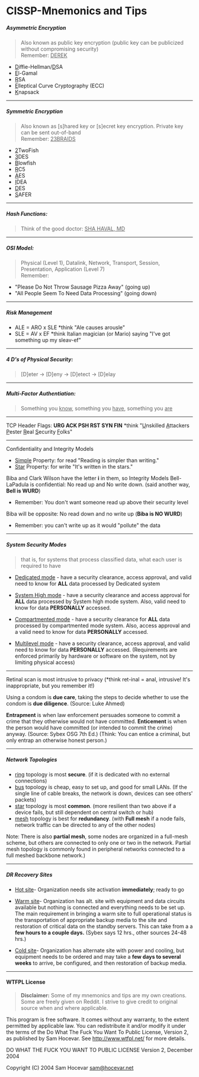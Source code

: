 # CISSP-Mnemonics and Tips


##### Asymmetric Encryption  
> Also known as public key encryption (public key can be publicized without compromising security)<br>
  Remember: <ins>DEREK</ins>   
  * <ins>D</ins>iffie-Hellman/<ins>D</ins>SA 
  * <ins>E</ins>l-Gamal 
  * <ins>R</ins>SA
  * <ins>E</ins>lleptical Curve Cryptography (ECC)
  * <ins>K</ins>napsack
--------------------------------------------------------------------------------------------------------------------------
##### Symmetric Encryption  
> Also known as [s]hared key or [s]ecret key encryption.  Private key can be sent out-of-band<br>
  Remember: <ins>23BRAIDS</ins>   
  * <ins>2</ins>TwoFish
  * <ins>3</ins>DES
  * <ins>B</ins>lowfish
  * <ins>R</ins>C5
  * <ins>A</ins>ES
  * <ins>I</ins>DEA
  * <ins>D</ins>ES
  * <ins>S</ins>AFER
--------------------------------------------------------------------------------------------------------------------------
##### Hash Functions: 
> Think of the good doctor: <ins>SHA HAVAL, MD</ins>

--------------------------------------------------------------------------------------------------------------------------  
##### OSI Model:  
> Physical (Level 1), Datalink, Network, Transport, Session, Presentation, Application (Level 7)<br>
  Remember: 
  * "Please Do Not Throw Sausage Pizza Away" (going up)
  * "All People Seem To Need Data Processing" (going down)
--------------------------------------------------------------------------------------------------------------------------
##### Risk Management
  * ALE = ARO x SLE   *think  "Ale causes arousle" 
  * SLE = AV x EF     *think Italian magician (or Mario) saying "I've got something up my sleav-ef"
  
--------------------------------------------------------------------------------------------------------------------------  
##### 4 D's of Physical Security: 

> [D]eter → [D]eny → [D]etect → [D]elay

--------------------------------------------------------------------------------------------------------------------------
##### Multi-Factor Authentiation:  

> Something you <ins>know</ins>, something you <ins>have</ins>, something you <ins>are</ins>

--------------------------------------------------------------------------------------------------------------------------
TCP Header Flags:  **URG  ACK  PSH  RST  SYN  FIN**
  *think "<ins>U</ins>nskilled <ins>A</ins>ttackers <ins>P</ins>ester <ins>R</ins>eal <ins>S</ins>ecurity <ins>F</ins>olks"
  
--------------------------------------------------------------------------------------------------------------------------
Confidentiality and Integrity Models
* <ins>Simple</ins> Property: for read "Reading is simpler than writing."
* <ins>Star</ins> Property:  for write  "It's written in the stars."

Biba and Clark Wilson have the letter **i** in them, so Integrity Models
Bell-LaPadula is confidential:  No read up and No write down.  (said another way, **Bell is WURD**) 
  * Remember:  You don't want someone read up above their security level
  
Biba will be opposite:  No read down and no write up  (**Biba is NO WURD**) 
  * Remember: you can't write up as it would "pollute" the data
--------------------------------------------------------------------------------------------------------------------------             
##### System Security Modes 

>that is, for systems that process classified data, what each user is required to have

  * <ins>Dedicated mode</ins> - have a security clearance, access approval, and valid need to know for **ALL** data processed by Dedicated system 
  
  * <ins>System High mode</ins> - have a security clearance and access approval for **ALL** data processed by System high mode system.  Also, valid need to know for data **PERSONALLY** accessed.
  
  * <ins>Compartmented mode</ins> - have a security clearance for **ALL** data processed by compartmented mode system.  Also, access approval and a valid need to know for data **PERSONALLY** accessed.
  
  * <ins>Multilevel mode</ins> - have a security clearance, access approval, and valid need to know for data **PERSONALLY** accessed.  (Requirements are enforced primarily by hardware or software on the system, not by limiting physical access)
--------------------------------------------------------------------------------------------------------------------------
Retinal scan is most intrusive to privacy  (*think ret-inal = anal, intrusive!  It's inappropriate, but you remember it!) 

Using a condom is **due care**, taking the steps to decide whether to use the condom is **due diligence**. (Source: Luke Ahmed)

**Entrapment** is when law enforcement persuades someone to commit a crime that they otherwise would not have committed. **Enticement** is when the person would have committed (or intended to commit the crime) anyway.   (Source: Sybex OSG 7th Ed.)
  (Think: You can entice a criminal, but only entrap an otherwise honest person.)

--------------------------------------------------------------------------------------------------------------------------
##### Network Topologies
* <ins>ring</ins> topology is most **secure**. (if it is dedicated with no external connections)
* <ins>bus</ins> topology is cheap, easy to set up, and good for small LANs. (If the single line of cable breaks, the network is down, devices can see others' packets)
* <ins>star</ins> topology is most **common**.  (more resilient than two above if a device fails, but still dependent on central switch or hub)
* <ins>mesh</ins> topology is best for **redundancy**.  (with **Full mesh** if a node fails, network traffic can be directed to any of the other nodes) 
              
Note: There is also **partial mesh**, some nodes are organized in a full-mesh scheme, but others are connected to only one or two in the network. Partial mesh topology is commonly found in peripheral networks connected to a full meshed backbone network.)
   

--------------------------------------------------------------------------------------------------------------------------
##### DR Recovery Sites 

* <ins>Hot site</ins>- Organization needs site activation **immediately**; ready to go

* <ins>Warm site</ins>- Organization has alt. site with equipment and data circuits available but nothing is connected and everything needs to be set up.  The main requirement in bringing a warm site to full operational status is the transportation of appropriate backup media to the site and restoration of critical data on the standby servers.  This can take from a a **few hours to a couple days.**  (Sybex says 12 hrs., other sources 24-48 hrs.)

* <ins>Cold site</ins>- Organization has alternate site with power and cooling, but equipment needs to be ordered and may take a **few days to several weeks** to arrive, be configured, and then restoration of backup media.
          
--------------------------------------------------------------------------------------------------------------------------
          
          
          
          
          
          
          
          
          
          
          
          
          
          
          
          
          
          
          
          
          
          
          
          
          
#### WTFPL License

> **Disclaimer:** Some of my mnemonics and tips are my own creations.  Some are freely given on Reddit.  I strive to give credit to original source when and where applicable.

This program is free software. It comes without any warranty,
to the extent permitted by applicable law.
You can redistribute it and/or modify it under the terms of the
Do What The Fuck You Want To Public License,
Version 2, as published by Sam Hocevar.
See http://www.wtfpl.net/ for more details.

   DO WHAT THE FUCK YOU WANT TO PUBLIC LICENSE
                   Version 2, December 2004
 
Copyright (C) 2004 Sam Hocevar <sam@hocevar.net>
